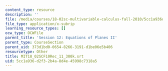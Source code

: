 ```yaml
---
content_type: resource
description: ''
file: /media/courses/18-02sc-multivariable-calculus-fall-2010/5cc1a936d2f32b4a8d4e45998c7318a5_MIT18_02SCF10Rec_11_300k.srt
file_type: application/x-subrip
learning_resource_types: []
ocw_type: OCWFile
parent_title: 'Session 12: Equations of Planes II'
parent_type: CourseSection
parent_uid: 373d1bd0-0654-8266-3191-d1be06e5b406
resourcetype: Other
title: MIT18_02SCF10Rec_11_300k.srt
uid: 5cc1a936-d2f3-2b4a-8d4e-45998c7318a5
---
```

